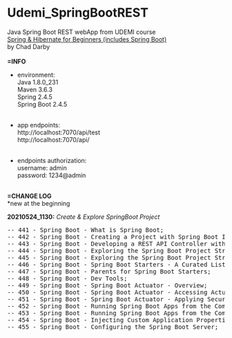 # Udemi_SpringBootREST
Java Spring Boot REST webApp from UDEMI course <br>
[Spring & Hibernate for Beginners (includes Spring Boot)](https://www.udemy.com/course/spring-hibernate-tutorial/) <br>
by Chad Darby<br>
<br>
**=INFO**
- environment:<br>
  Java 1.8.0_231 <br>
  Maven 3.6.3 <br>
  Spring 2.4.5 <br>
  Spring Boot 2.4.5 <br><br>
  
- app endpoints:<br>
    http://localhost:7070/api/test <br>
    http://localhost:7070/api/ <br><br>

- endpoints authorization:<br>
  username: admin<br>
  password: 1234@admin<br>
  <br>
  
**=CHANGE LOG**<br>
*new at the beginning

**20210524_1130:** _Create & Explore SpringBoot Project_
<pre>
-- 441 - Spring Boot - What is Spring Boot;
-- 442 - Spring Boot - Creating a Project with Spring Boot Initializr;
-- 443 - Spring Boot - Developing a REST API Controller with Spring Boot;
-- 444 - Spring Boot - Exploring the Spring Boot Project Structure - Part 1;
-- 445 - Spring Boot - Exploring the Spring Boot Project Structure - Part 2;
-- 446 - Spring Boot - Spring Boot Starters - A Curated List of Dependencies;
-- 447 - Spring Boot - Parents for Spring Boot Starters;
-- 448 - Spring Boot - Dev Tools;
-- 449 - Spring Boot - Spring Boot Actuator - Overview;
-- 450 - Spring Boot - Spring Boot Actuator - Accessing Actuator Endpoints;
-- 451 - Spring Boot - Spring Boot Actuator - Applying Security to Actuator Endpoints;
-- 452 - Spring Boot - Running Spring Boot Apps from the Command Line - Overview;
-- 453 - Spring Boot - Running Spring Boot Apps from the Command Line - Coding;
-- 454 - Spring Boot - Injecting Custom Application Properties;
-- 455 - Spring Boot - Configuring the Spring Boot Server;
</pre>




